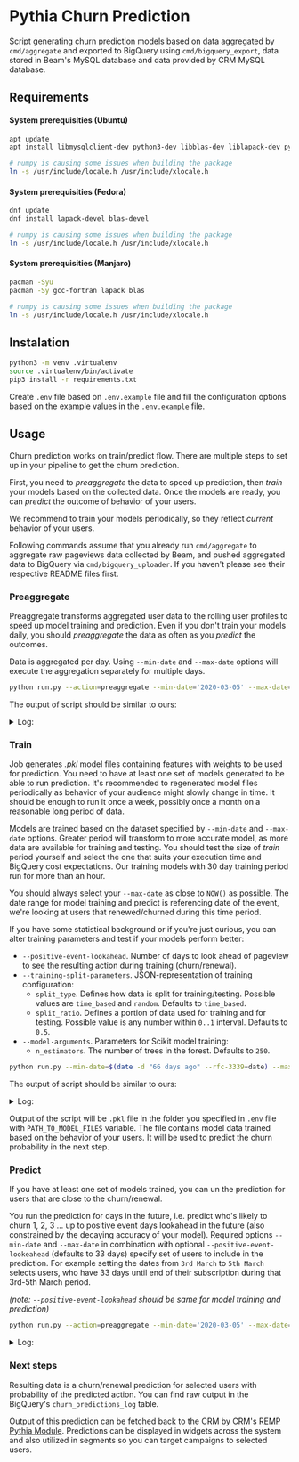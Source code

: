 # Pythia Churn Prediction

Script generating churn prediction models based on data aggregated by `cmd/aggregate` and exported to BigQuery using `cmd/bigquery_export`, data stored in Beam's MySQL database and data provided by CRM MySQL database.

## Requirements

#### System prerequisities (Ubuntu)

```bash
apt update
apt install libmysqlclient-dev python3-dev libblas-dev liblapack-dev python3-venv

# numpy is causing some issues when building the package
ln -s /usr/include/locale.h /usr/include/xlocale.h

```

#### System prerequisities (Fedora)

```bash
dnf update
dnf install lapack-devel blas-devel

# numpy is causing some issues when building the package
ln -s /usr/include/locale.h /usr/include/xlocale.h
```

#### System prerequisities (Manjaro)

```bash
pacman -Syu
pacman -Sy gcc-fortran lapack blas

# numpy is causing some issues when building the package
ln -s /usr/include/locale.h /usr/include/xlocale.h
```

## Instalation

```bash
python3 -m venv .virtualenv
source .virtualenv/bin/activate
pip3 install -r requirements.txt
```

Create `.env` file based on `.env.example` file and fill the configuration options based on the example values in the `.env.example` file.

## Usage

Churn prediction works on train/predict flow. There are multiple steps to set up in your pipeline to get the churn prediction.

First, you need to *preaggregate* the data to speed up prediction, then *train* your models based on the collected data. Once the models are ready, you can *predict* the outcome of behavior of your users.

We recommend to train your models periodically, so they reflect *current* behavior of your users.

Following commands assume that you already run `cmd/aggregate` to aggregate raw pageviews data collected by Beam, and pushed aggregated data to BigQuery via `cmd/bigquery_uploader`. If you haven't please see their respective README files first.

### Preaggregate

Preaggregate transforms aggregated user data to the rolling user profiles to speed up model training and prediction. Even if you don't train your models daily, you should *preaggregate* the data as often as you *predict* the outcomes.

Data is aggregated per day. Using `--min-date` and `--max-date` options will execute the aggregation separately for multiple days.

```bash
python run.py --action=preaggregate --min-date='2020-03-05' --max-date='2020-03-05'
```

The output of script should be similar to ours:

<details>

<summary>Log:</summary>

```
2020-07-26 14:32:28,387 [INFO] __main__ - CHURN PREDICTION
2020-07-26 14:32:30,561 [INFO] __main__ - Table rolling_daily_user_profile already exists
2020-07-26 14:32:30,561 [INFO] __main__ - Starting with preaggregation for date range 2020-03-05 - 2020-03-05
22504 out of 22504 rows loaded.:32:44,284 [INFO] pandas_gbq.gbq - 
1it [00:04,  4.08s/it]
2020-07-26 14:33:49,650 [INFO] __main__ - Date 2020-03-05 00:00:00 succesfully aggregated & uploaded to BQ
```

</details>

### Train

Job generates *.pkl* model files containing features with weights to be used for prediction. You need to have at least one set of models generated to be able to run prediction. It's recommended to regenerated model files periodically as behavior of your audience might slowly change in time. It should be enough to run it once a week, possibly once a month on a reasonable long period of data.

Models are trained based on the dataset specified by `--min-date` and `--max-date` options. Greater period will transform to more accurate model, as more data are available for training and testing. You should test the size of *train* period yourself and select the one that suits your execution time and BigQuery cost expectations. Our training models with 30 day training period run for more than an hour.

You should always select your `--max-date` as close to `NOW()` as possible.  The date range for model training and predict is referencing date of the event, we're looking at users that renewed/churned during this time period. 

If you have some statistical background or if you're just curious, you can alter training parameters and test if your models perform better:

- `--positive-event-lookahead`. Number of days to look ahead of pageview to see the resulting action during training (churn/renewal).
- `--training-split-parameters`. JSON-representation of training configuration:
    - `split_type`. Defines how data is split for training/testing. Possible values are `time_based` and `random`. Defaults to `time_based`.
    - `split_ratio`. Defines a portion of data used for training and for testing. Possible value is any number within `0..1` interval. Defaults to `0.5`.
- `--model-arguments`. Parameters for Scikit model training:
    - `n_estimators`. The number of trees in the forest. Defaults to `250`.

```bash
python run.py --min-date=$(date -d "66 days ago" --rfc-3339=date) --max-date=$(date -d "33 days ago" --rfc-3339=date) --action 'train' 
```

The output of script should be similar to ours:

<details>

<summary>Log:</summary>

```
2020-07-03 14:59:03,102 [INFO] __main__ - CHURN PREDICTION
2020-07-03 14:59:04,909 [INFO] __main__ - Executing training pipeline
2020-07-03 14:59:04,910 [INFO] __main__ -   * Loading user profiles
2020-07-03 15:01:55,318 [INFO] __main__ -   * Processing user profiles
2020-07-03 15:03:29,790 [INFO] __main__ -   * Filtering user profiles
2020-07-03 15:03:29,858 [INFO] __main__ -   * Normalizing user profiles
2020-07-03 15:03:31,012 [INFO] __main__ -   * Feature normalization success
2020-07-03 15:03:31,012 [INFO] __main__ -   * Query finished, processing retrieved data
2020-07-03 15:03:31,012 [INFO] __main__ -   * Retrieved initial user profiles frame from DB
2020-07-03 15:03:31,991 [INFO] __main__ - Successfully added global context features from mysql
2020-07-03 15:03:36,589 [INFO] __main__ - Successfully added user payment history features from mysql
/home/rootpd/gospace/src/gitlab.com/remp/pythia/cmd/churn_prediction/.virtualenv/lib/python3.8/site-packages/pandas/core/frame.py:4252: SettingWithCopyWarning: 
A value is trying to be set on a copy of a slice from a DataFrame

See the caveats in the documentation: http://pandas.pydata.org/pandas-docs/stable/user_guide/indexing.html#returning-a-view-versus-a-copy
  return super().fillna(
2020-07-03 15:03:36,692 [INFO] __main__ -   * Initial data validation success
run.py:396: SettingWithCopyWarning: 
A value is trying to be set on a copy of a slice from a DataFrame

See the caveats in the documentation: http://pandas.pydata.org/pandas-docs/stable/user_guide/indexing.html#returning-a-view-versus-a-copy
  data[~(data.isin(self.category_list_dict[data.name]))] = 'Unknown'
2020-07-03 15:03:37,032 [INFO] __main__ -   * Dummy variables generation success
2020-07-03 15:03:37,380 [INFO] __main__ -   * Numeric variables handling success
2020-07-03 15:03:37,503 [INFO] __main__ -   * user_profiles artifact dropped
2020-07-03 15:03:37,606 [INFO] __main__ -   * Commencing model training
2020-07-03 15:04:26,009 [INFO] __main__ -   * Model training complete, generating outcome frame
2020-07-03 15:04:29,970 [INFO] __main__ -   * Outcome frame generated
2020-07-03 15:04:29,970 [INFO] __main__ - Training ready, dumping to file
2020-07-03 15:04:30,208 [INFO] __main__ - Saved to /home/rootpd/workspace/pythia/models/model_2020-02-03.pkl
2020-07-03 15:04:30,208 [INFO] __main__ -   * X_train artifact dropped
2020-07-03 15:04:30,208 [INFO] __main__ -   * Y_train artifact dropped
2020-07-03 15:04:30,209 [INFO] __main__ -   * X_test artifact dropped
2020-07-03 15:04:30,209 [INFO] __main__ -   * Y_test artifact dropped
{'precision': {'churn_train': 0.99258114374034, 'renewal_train': 0.9911504424778761, 'churn_test': 0.6848184818481848, 'renewal_test': 0.8695103255478402}, 'recall': {'churn_train': 0.9488770685579196, 'renewal_train': 0.9987628865979381, 'churn_test': 0.12541553339377456, 'renewal_test': 0.9901925545571245}, 'f1_score': {'churn_train': 0.97023719595105, 'renewal_train': 0.9949421037767336, 'churn_test': 0.21200510855683274, 'renewal_test': 0.9259357069118671}, 'suport': {'churn_train': 3384.0, 'renewal_train': 19400.0, 'churn_test': 3309.0, 'renewal_test': 19475.0}}
```

</details>

Output of the script will be `.pkl` file in the folder you specified in `.env` file with `PATH_TO_MODEL_FILES` variable. The file contains model data trained based on the behavior of your users. It will be used to predict the churn probability in the next step.

### Predict

If you have at least one set of models trained, you can un the prediction for users that are close to the churn/renewal.

You run the prediction for days in the future, i.e. predict who's likely to churn 1, 2, 3 ... up to positive event days lookahead in the future (also constrained by the decaying accuracy of your model). Required options `--min-date` and `--max-date` in combination with optional `--positive-event-lookeahead` (defaults to 33 days) specify set of users to include in the prediction. For example setting the dates from `3rd March` to `5th March` selects users, who have 33 days until end of their subscription during that 3rd-5th March period.

*(note: `--positive-event-lookahead` should be same for model training and prediction)*

```bash
python run.py --action=preaggregate --min-date='2020-03-05' --max-date='2020-03-05'
```

<details>

<summary>Log:</summary>

```

```

</details>

### Next steps

Resulting data is a churn/renewal prediction for selected users with probability of the predicted action. You can find raw output in the BigQuery's `churn_predictions_log` table.

Output of this prediction can be fetched back to the CRM by CRM's [REMP Pythia Module](https://github.com/remp2020/crm-remp-pythia-module). Predictions can be displayed in widgets across the system and also utilized in segments so you can target campaigns to selected users.